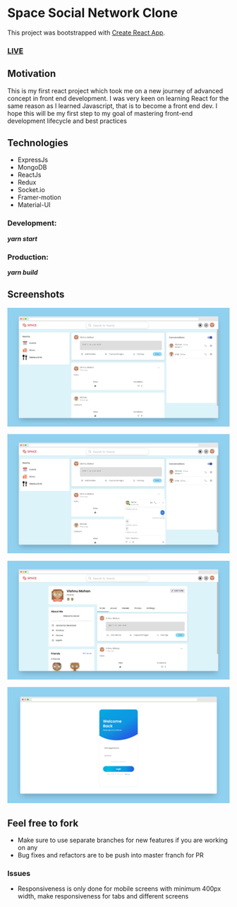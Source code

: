# Space Social Network Clone

This project was bootstrapped with [Create React App](https://github.com/facebook/create-react-app).

### [LIVE](https://elated-northcutt-8d3f74.netlify.app/)

## Motivation

This is my first react project which took me on a new journey of advanced concept in front end development. I was very keen on learning React for the same reason as I learned Javascript, that is to become a front end dev. I hope this will be my first step to my goal of mastering front-end development lifecycle and best practices

## Technologies

- ExpressJs
- MongoDB
- ReactJs
- Redux
- Socket.io
- Framer-motion
- Material-UI

### Development:  
***yarn start***
### Production: 
***yarn build***

## Screenshots
![alt text](https://github.com/KingKong26/space/blob/master/public/Screenshots/home1.png?raw=true)

![alt text](https://github.com/KingKong26/space/blob/master/public/Screenshots/home2.png?raw=true)

![alt text](https://github.com/KingKong26/space/blob/master/public/Screenshots/profile.png?raw=true)

![alt text](https://github.com/KingKong26/space/blob/master/public/Screenshots/login.png?raw=true)

## Feel free to fork

- Make sure to use separate branches for new features if you are working on any
- Bug fixes and refactors are to be push into master franch for PR

### Issues
- Responsiveness is only done for mobile screens with minimum 400px width, make responsiveness for tabs and different screens